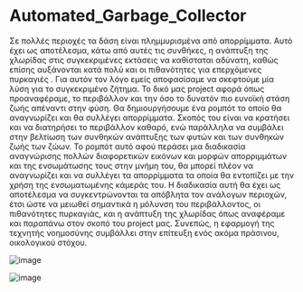 # Automated_Garbage_Collector
Σε πολλές περιοχές τα δάση είναι πλημμυρισμένα από απορρίμματα. Αυτό έχει ως αποτέλεσμα, κάτω από αυτές τις συνθήκες, η ανάπτυξη της χλωρίδας στις συγκεκριμένες εκτάσεις να καθίσταται αδύνατη, καθώς επίσης αυξάνονται κατά πολύ και οι πιθανότητες για επερχόμενες πυρκαγιές . Για αυτόν τον λόγο εμείς αποφασίσαμε να σκεφτούμε μία λύση για το συγκεκριμένο ζήτημα. Το δικό μας project αφορά όπως προαναφέραμε, το περιβάλλον και την όσο το δυνατόν πιο ευνοϊκή στάση ζωής απέναντι στην φύση. Θα δημιουργήσουμε ένα ρομπότ το οποίο θα αναγνωρίζει και θα συλλέγει απορρίμματα. Σκοπός του είναι να κρατήσει και να διατηρήσει το περιβάλλον καθαρό, ενώ παράλληλα να συμβάλει στην βελτίωση των συνθηκών ανάπτυξης των φυτών και των συνθηκών ζωής των ζώων. Το ρομπότ αυτό αφού περάσει μια διαδικασία αναγνώρισης πολλών διαφορετικών εικόνων και μορφών απορριμμάτων και της ενσωμάτωσης τους στην μνήμη του, θα μπορεί πλέον να αναγνωρίζει και να συλλέγει τα απορρίμματα τα οποία θα εντοπίζει με την χρήση της ενσωματωμένης κάμεράς του. Η διαδικασία αυτή θα έχει ως αποτέλεσμα να συγκεντρώνονται τα απόβλητα τον ανάλογων περιοχών, έτσι ώστε να μειωθεί σημαντικά η μόλυνση του περιβάλλοντος, οι πιθανότητες πυρκαγιάς, και η ανάπτυξη της χλωρίδας όπως αναφέραμε και παραπάνω στον σκοπό του project μας. Συνεπώς, η εφαρμογή της τεχνητής νοημοσύνης συμβάλλει στην επίτευξη ενός ακόμα πράσινου, οικολογικού στόχου.

![image](https://user-images.githubusercontent.com/99641554/154230230-cb194a1b-1dc8-451c-bdb5-95e7c3bcbcdb.png)

![image](https://user-images.githubusercontent.com/99641554/154230497-41684443-f5cf-4340-8616-82f7acef2913.png)
